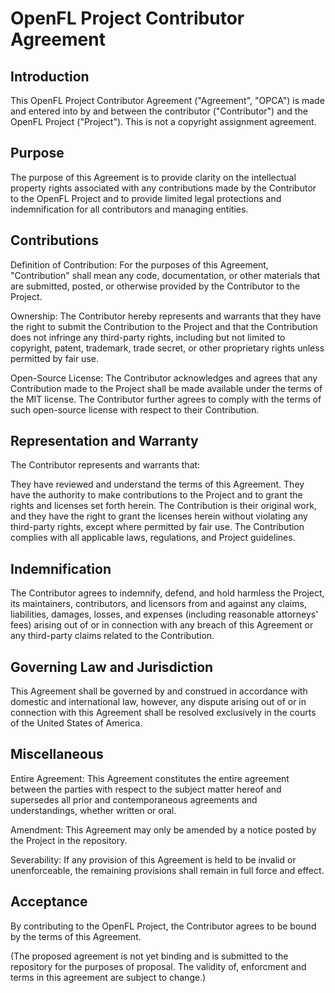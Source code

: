 # **OpenFL Project Contributor Agreement**

## **Introduction**

This OpenFL Project Contributor Agreement ("Agreement", "OPCA") is made and entered into by and between the contributor ("Contributor") and the OpenFL Project ("Project"). This is not a copyright assignment agreement.

## **Purpose**

The purpose of this Agreement is to provide clarity on the intellectual property rights associated with any contributions made by the Contributor to the OpenFL Project and to provide limited legal protections and indemnification for all contributors and managing entities.

## **Contributions**

Definition of Contribution: For the purposes of this Agreement, "Contribution" shall mean any code, documentation, or other materials that are submitted, posted, or otherwise provided by the Contributor to the Project.

Ownership: The Contributor hereby represents and warrants that they have the right to submit the Contribution to the Project and that the Contribution does not infringe any third-party rights, including but not limited to copyright, patent, trademark, trade secret, or other proprietary rights unless permitted by fair use.

Open-Source License: The Contributor acknowledges and agrees that any Contribution made to the Project shall be made available under the terms of the MIT license. The Contributor further agrees to comply with the terms of such open-source license with respect to their Contribution.

## **Representation and Warranty**

The Contributor represents and warrants that:

They have reviewed and understand the terms of this Agreement.
They have the authority to make contributions to the Project and to grant the rights and licenses set forth herein.
The Contribution is their original work, and they have the right to grant the licenses herein without violating any third-party rights, except where permitted by fair use.
The Contribution complies with all applicable laws, regulations, and Project guidelines.

## **Indemnification**

The Contributor agrees to indemnify, defend, and hold harmless the Project, its maintainers, contributors, and licensors from and against any claims, liabilities, damages, losses, and expenses (including reasonable attorneys' fees) arising out of or in connection with any breach of this Agreement or any third-party claims related to the Contribution.

## **Governing Law and Jurisdiction**

This Agreement shall be governed by and construed in accordance with domestic and international law, however, any dispute arising out of or in connection with this Agreement shall be resolved exclusively in the courts of the United States of America.

## **Miscellaneous**

Entire Agreement: This Agreement constitutes the entire agreement between the parties with respect to the subject matter hereof and supersedes all prior and contemporaneous agreements and understandings, whether written or oral.

Amendment: This Agreement may only be amended by a notice posted by the Project in the repository.

Severability: If any provision of this Agreement is held to be invalid or unenforceable, the remaining provisions shall remain in full force and effect.

## **Acceptance**

By contributing to the OpenFL Project, the Contributor agrees to be bound by the terms of this Agreement.

(The proposed agreement is not yet binding and is submitted to the repository for the purposes of proposal. The validity of, enforcment and terms in this agreement are subject to change.)
